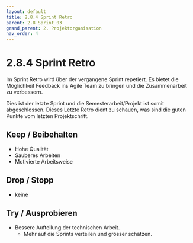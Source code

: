 ```yaml
---
layout: default
title: 2.8.4 Sprint Retro
parent: 2.8 Sprint 03
grand_parent: 2. Projektorganisation
nav_order: 4
---
```


# 2.8.4 Sprint Retro

Im Sprint Retro wird über der vergangene Sprint repetiert. Es bietet die Möglichkeit Feedback ins Agile Team zu bringen und die Zusammenarbeit zu verbessern.

Dies ist der letzte Sprint und die Semesterarbeit/Projekt ist somit abgeschlossen. Dieses Letzte Retro dient zu schauen, was sind die guten Punkte vom letzten Projektschritt.

## Keep / Beibehalten

- Hohe Qualität
- Sauberes Arbeiten
- Motivierte Arbeitsweise

## Drop / Stopp

- keine

## Try / Ausprobieren

- Bessere Aufteilung der technischen Arbeit.
  - Mehr auf die Sprints verteilen und grösser schätzen.
